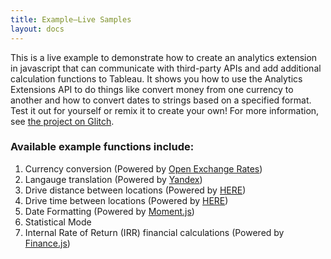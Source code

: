 ```yaml
---
title: Example—Live Samples
layout: docs
---
```


This is a live example to demonstrate how to create an analytics extension in javascript that can communicate with third-party APIs and add additional calculation functions to Tableau. It shows you how to use the Analytics Extensions API to do things like convert money from one currency to another and how to convert dates to strings based on a specified format. Test it out for yourself or remix it to create your own! For more information, see [the project on Glitch](https://glitch.com/edit/#!/tableau-analytics-api-samples?path=README.md:1:0).

### Available example functions include:
1) Currency conversion (Powered by [Open Exchange Rates](https://openexchangerates.org/))
2) Langauge translation (Powered by [Yandex](https://translate.yandex.com/))
3) Drive distance between locations (Powered by [HERE](https://www.here.com/))
4) Drive time between locations (Powered by [HERE](https://www.here.com/))
5) Date Formatting (Powered by [Moment.js](https://momentjs.com/))
6) Statistical Mode
7) Internal Rate of Return (IRR) financial calculations (Powered by [Finance.js](http://financejs.org/))

